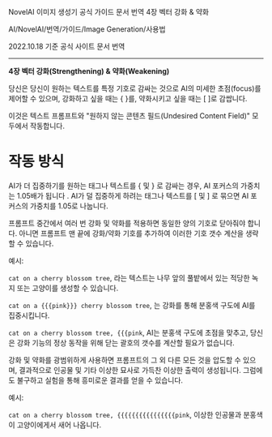 NovelAI 이미지 생성기 공식 가이드 문서 번역 4장 벡터 강화 & 약화

AI/NovelAI/번역/가이드/Image Generation/사용법

2022.10.18 기준 공식 사이트 문서 번역

---

**4장 벡터 강화(Strengthening) & 약화(Weakening)**

당신은 당신이 원하는 텍스트를 특정 기호로 감싸는 것으로 AI의 미세한 초점(focus)를 제어할 수 있으며, 강화하고 싶을 때는 { }를, 약화시키고 싶을 때는 [ ]로 감쌉니다.

이것은 텍스트 프롬프트와 "원하지 않는 콘텐츠 필드(Undesired Content Field)" 모두에서 작동합니다.


# 작동 방식

AI가 더 집중하기를 원하는 태그나 텍스트를 { 및 } 로 감싸는 경우, AI 포커스의 가중치는 1.05배가 됩니다 . AI가 덜 집중하게 하려는 태그나 텍스트를 [ 및 ] 로 묶으면 AI 포커스의 가중치를 1.05로 나눕니다.


프롬프트 중간에서 여러 번 강화 및 약화를 적용하면 동일한 양의 기호로 닫아줘야 합니다. 아니면 프롬프트 맨 끝에 강화/약화 기호를 추가하여 이러한 기호 갯수 계산을 생략할 수 있습니다.

예시: 

<code>cat on a cherry blossom tree</code>, 라는 텍스트는 나무 앞의 풀밭에서 있는 적당한 녹지 또는 고양이를 생성할 수 있습니다.

<code>cat on a {{{pink}}} cherry blossom tree</code>, 는 강화를 통해 분홍색 구도에 AI를 집중시킵니다.

<code>cat on a cherry blossom tree, {{{pink</code>, AI는 분홍색 구도에 초점을 맞추고, 당신은 강화 기능의 정상 동작을 위해 닫는 괄호의 갯수를 계산할 필요가 없습니다.

강화 및 약화를 광범위하게 사용하면 프롬프트의 그 외 다른 모든 것을 압도할 수 있으며, 결과적으로 인공물 및 기타 이상한 묘사로 가득찬 이상한 출력이 생성됩니다. 그럼에도 불구하고 실험을 통해 흥미로운 결과를 얻을 수 있습니다.

예시: 

<code>cat on a cherry blossom tree, {{{{{{{{{{{{{{{{pink</code>, 이상한 인공물과 분홍색이 고양이에게서 새어 나옵니다.